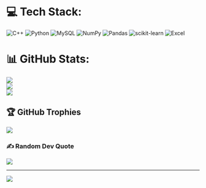 
# 💻 Tech Stack:
![C++](https://img.shields.io/badge/c++-%2300599C.svg?style=for-the-badge&logo=c%2B%2B&logoColor=white) ![Python](https://img.shields.io/badge/python-3670A0?style=for-the-badge&logo=python&logoColor=ffdd54) ![MySQL](https://img.shields.io/badge/mysql-%2300f.svg?style=for-the-badge&logo=mysql&logoColor=white) ![NumPy](https://img.shields.io/badge/numpy-%23013243.svg?style=for-the-badge&logo=numpy&logoColor=white) ![Pandas](https://img.shields.io/badge/pandas-%23150458.svg?style=for-the-badge&logo=pandas&logoColor=white) ![scikit-learn](https://img.shields.io/badge/scikit--learn-%23F7931E.svg?style=for-the-badge&logo=scikit-learn&logoColor=white) ![Excel]()
# 📊 GitHub Stats:
![](https://github-readme-stats.vercel.app/api?username=elctron&theme=dark&hide_border=false&include_all_commits=false&count_private=false)<br/>
![](https://github-readme-streak-stats.herokuapp.com/?user=elctron&theme=dark&hide_border=false)<br/>
![](https://github-readme-stats.vercel.app/api/top-langs/?username=elctron&theme=dark&hide_border=false&include_all_commits=false&count_private=false&layout=compact)

## 🏆 GitHub Trophies
![](https://github-profile-trophy.vercel.app/?username=elctron&theme=radical&no-frame=false&no-bg=true&margin-w=4)

### ✍️ Random Dev Quote
![](https://quotes-github-readme.vercel.app/api?type=horizontal&theme=radical)

---
[![](https://visitcount.itsvg.in/api?id=elctron&icon=0&color=0)](https://visitcount.itsvg.in)

<!-- Proudly created with GPRM ( https://gprm.itsvg.in ) -->

